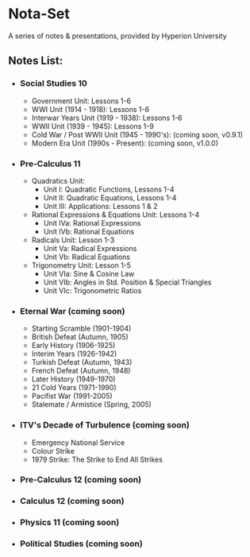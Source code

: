 # Nota-Set
A series of notes & presentations, provided by Hyperion University
## Notes List:
* ### Social Studies 10
    - Government Unit: Lessons 1-6
    - WWI Unit (1914 - 1918): Lessons 1-6
    - Interwar Years Unit (1919 - 1938): Lessons 1-6
    - WWII Unit (1939 - 1945): Lessons 1-9
    - Cold War / Post WWII Unit (1945 - 1990's): (coming soon, v0.9.1)
    - Modern Era Unit (1990s - Present): (coming soon, v1.0.0)
* ### Pre-Calculus 11
    - Quadratics Unit:
        - Unit I: Quadratic Functions, Lessons 1-4
        - Unit II: Quadratic Equations, Lessons 1-4
        - Unit III: Applications: Lessons 1 & 2
    - Rational Expressions & Equations Unit: Lessons 1-4
        - Unit IVa: Rational Expressions
        - Unit IVb: Rational Equations
    - Radicals Unit: Lesson 1-3
        - Unit Va: Radical Expressions
        - Unit Vb: Radical Equations
    - Trigonometry Unit: Lesson 1-5
        - Unit VIa: Sine & Cosine Law
        - Unit VIb: Angles in Std. Position & Special Triangles
        - Unit VIc: Trigonometric Ratios
* ### Eternal War (coming soon)
    - Starting Scramble (1901-1904)
    - British Defeat (Autumn, 1905)
    - Early History (1906-1925)
    - Interim Years (1926-1942)
    - Turkish Defeat (Autumn, 1943)
    - French Defeat (Autumn, 1948)
    - Later History (1949-1970)
    - 21 Cold Years (1971-1990)
    - Pacifist War (1991-2005)
    - Stalemate / Armistice (Spring, 2005)
* ### ITV's Decade of Turbulence (coming soon)
    - Emergency National Service
    - Colour Strike
    - 1979 Strike: The Strike to End All Strikes
* ### Pre-Calculus 12 (coming soon)
* ### Calculus 12 (coming soon)
* ### Physics 11 (coming soon)
* ### Political Studies (coming soon)
